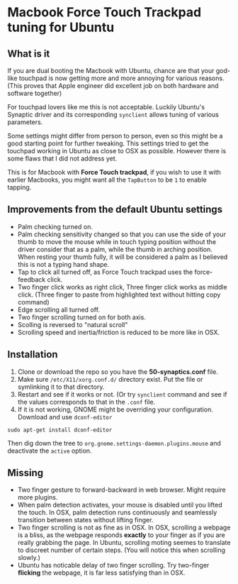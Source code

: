 # Macbook Force Touch Trackpad tuning for Ubuntu

## What is it

If you are dual booting the Macbook with Ubuntu, chance are that your god-like touchpad is now getting more and more annoying for various reasons. (This proves that Apple engineer did excellent job on both hardware and software together)

For touchpad lovers like me this is not acceptable. Luckily Ubuntu's Synaptic driver and its corresponding `synclient` allows tuning of various parameters.

Some settings might differ from person to person, even so this might be a good starting point for further tweaking. This settings tried to get the touchpad working in Ubuntu as close to OSX as possible. However there is some flaws that I did not address yet.

This is for Macbook with **Force Touch trackpad**, if you wish to use it with earlier Macbooks, you might want all the `TapButton` to be `1` to enable tapping.

## Improvements from the default Ubuntu settings

- Palm checking turned on.
- Palm checking sensitivity changed so that you can use the side of your thumb to move the mouse while in touch typing position without the driver consider that as a palm, while the thumb in arching position. When resting your thumb fully, it will be considered a palm as I believed this is not a typing hand shape.
- Tap to click all turned off, as Force Touch trackpad uses the force-feedback click.
- Two finger click works as right click, Three finger click works as middle click. (Three finger to paste from highlighted text without hitting copy command)
- Edge scrolling all turned off.
- Two finger scrolling turned on for both axis.
- Scolling is reversed to "natural scroll"
- Scrolling speed and inertia/friction is reduced to be more like in OSX.

## Installation

1. Clone or download the repo so you have the **50-synaptics.conf** file.
2. Make sure `/etc/X11/xorg.conf.d/` directory exist. Put the file or symlinking it to that directory.
3. Restart and see if it works or not. (Or try `synclient` command and see if the values corresponds to that in the `.conf` file.
4. If it is not working, GNOME might be overriding your configuration. Download and use `dconf-editor`

`sudo apt-get install dconf-editor`

Then dig down the tree to `org.gnome.settings-daemon.plugins.mouse` and deactivate the `active` option.

## Missing

- Two finger gesture to forward-backward in web browser. Might require more plugins.
- When palm detection activates, your mouse is disabled until you lifted the touch. In OSX, palm detection runs continuously and seamlessly transition between states without lifting finger.
- Two finger scrolling is not as fine as in OSX. In OSX, scrolling a webpage is a bliss, as the webpage responds **exactly** to your finger as if you are really grabbing the page. In Ubuntu, scrolling moting seemes to translate to discreet number of certain steps. (You will notice this when scrolling slowly.)
- Ubuntu has noticable delay of two finger scrolling. Try two-finger **flicking** the webpage, it is far less satisfying than in OSX.
